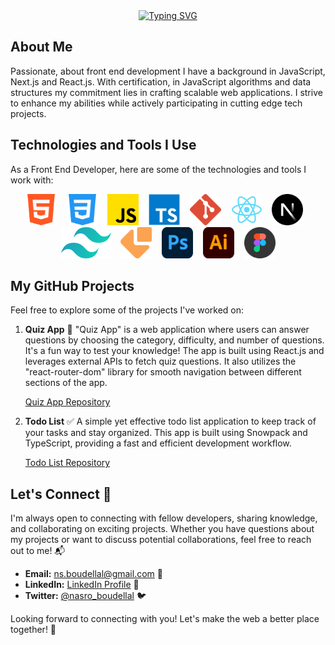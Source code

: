 <!-- Add a Header Image -->
<!-- 
<p align="center">
  <img src="https://www12.0zz0.com/2023/07/27/08/312609497.jpg" alt="Header Image" width="530" height="720">
</p>
-->
<div align="center">
  <a href="https://git.io/typing-svg">
    <img src="https://readme-typing-svg.demolab.com?font=Fira+Code&weight=700&size=29&pause=1000&width=641&height=60&lines=%F0%9F%91%8B+Welcome+to+My+GitHub+Profile!+%F0%9F%9A%80" alt="Typing SVG" />
  </a>
</div>


<!-- 
<h1 align="center">👋 Welcome to My GitHub Profile! 🚀</h1> -->

## About Me

Passionate, about front end development I have a background in JavaScript, Next.js and React.js. With certification, in JavaScript algorithms and data structures my commitment lies in crafting scalable web applications. I strive to enhance my abilities while actively participating in cutting edge tech projects.

## Technologies and Tools I Use

As a Front End Developer, here are some of the technologies and tools I work with:

<div align="center">
  <img src="logos/html5.png" alt="HTML5 Logo" width="50" height="50">&nbsp;&nbsp;&nbsp;
  <img src="logos/css3.png" alt="CSS3 Logo" width="50" height="50">&nbsp;&nbsp;&nbsp;
  <img src="logos/js.png" alt="JavaScript Logo" width="50" height="50">&nbsp;&nbsp;&nbsp;
  <img src="logos/ts.png" alt="TypeScript Logo" width="50" height="50">&nbsp;&nbsp;&nbsp;
  <img src="logos/git.png" alt="Git Logo" width="50" height="50">&nbsp;&nbsp;&nbsp;
  <img src="logos/react.png" alt="React.js Logo" width="50" height="50">&nbsp;&nbsp;&nbsp;
  <img src="logos/nextjs.png" alt="Next.js Logo" width="50" height="50">&nbsp;&nbsp;&nbsp;
  <img src="logos/tailwind-css.png" alt="Tailwind-CSS Logo" width="80" height="50">&nbsp;&nbsp;&nbsp;
  <img src="logos/emailjs.png" alt="EmailJS Logo" width="50" height="50">&nbsp;&nbsp;&nbsp;
  <img src="logos/adobe-photoshop.png" alt="Adobe-Photoshop Logo" width="50" height="50">&nbsp;&nbsp;&nbsp;
  <img src="logos/adobe-Illustrator-CC.png" alt="Adobe-Illustrator-CC Logo" width="50" height="50">&nbsp;&nbsp;&nbsp;
  <img src="logos/figma.png" alt="Figma Logo" width="50" height="50">
</div>

## My GitHub Projects

Feel free to explore some of the projects I've worked on:

1. **Quiz App** 🎯
   "Quiz App" is a web application where users can answer questions by choosing the category, difficulty, and number of questions. It's a fun way to test your knowledge! The app is built using React.js and leverages external APIs to fetch quiz questions. It also utilizes the "react-router-dom" library for smooth navigation between different sections of the app.

   [Quiz App Repository](https://github.com/nasreddine19/Quiz-app)
<!--
2. **My Portfolio** 📂
   This is my personal portfolio, showcasing my skills, projects, and experiences as a Front End Developer. My portfolio is built using React.js, making it fully interactive and responsive. It also features icons from "react-icons" for visual elements.

   [My Portfolio Repository](https://github.com/nasreddine19/my-portfolio)-->

2. **Todo List** ✅
   A simple yet effective todo list application to keep track of your tasks and stay organized. This app is built using Snowpack and TypeScript, providing a fast and efficient development workflow.

   [Todo List Repository](https://github.com/nasreddine19/Todo-List)

## Let's Connect 🤝

I'm always open to connecting with fellow developers, sharing knowledge, and collaborating on exciting projects. Whether you have questions about my projects or want to discuss potential collaborations, feel free to reach out to me! 📬

- **Email:** [ns.boudellal@gmail.com](mailto:ns.boudellal@gmail.com) 📧
- **LinkedIn:** [LinkedIn Profile](https://www.linkedin.com/in/nasreddine-boudellal-2654b2285/) 💼
- **Twitter:** [@nasro_boudellal](https://twitter.com/nasro_boudellal) 🐦

Looking forward to connecting with you! Let's make the web a better place together! 🌈
